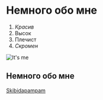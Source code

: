 # Немного обо мне

1. _Красив_
2. Высок
3. Плечист
4. _Скромен_

![It's me](https://upload.wikimedia.org/wikipedia/commons/thumb/a/a5/Arnold_Schwarzenegger_by_Gage_Skidmore_3.jpg/800px-Arnold_Schwarzenegger_by_Gage_Skidmore_3.jpg)

## Немного обо мне

[Skibidapampam](https://ru.wikipedia.org/wiki/%D0%A8%D0%B2%D0%B0%D1%80%D1%86%D0%B5%D0%BD%D0%B5%D0%B3%D0%B3%D0%B5%D1%80,_%D0%90%D1%80%D0%BD%D0%BE%D0%BB%D1%8C%D0%B4)